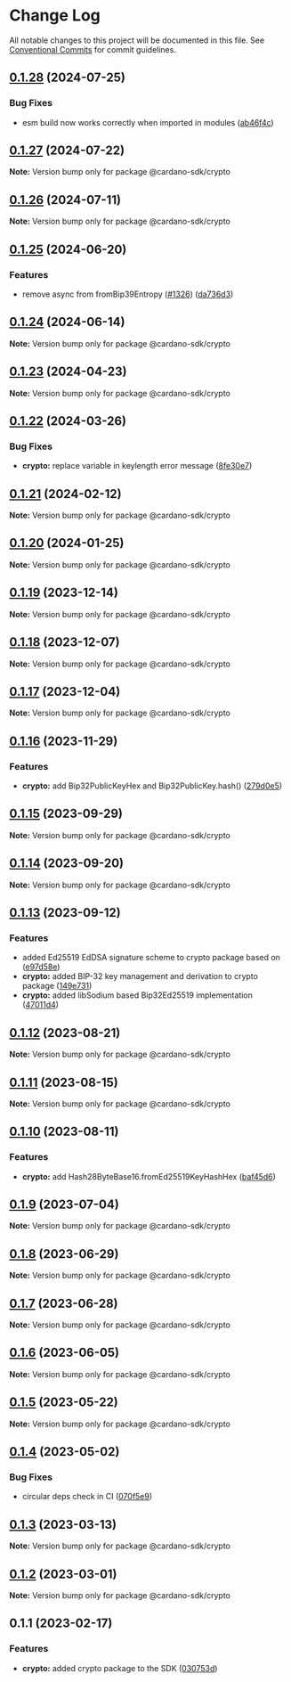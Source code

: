 # Change Log

All notable changes to this project will be documented in this file.
See [Conventional Commits](https://conventionalcommits.org) for commit guidelines.

## [0.1.28](https://github.com/input-output-hk/cardano-js-sdk/compare/@cardano-sdk/crypto@0.1.27...@cardano-sdk/crypto@0.1.28) (2024-07-25)

### Bug Fixes

* esm build now works correctly when imported in modules ([ab46f4c](https://github.com/input-output-hk/cardano-js-sdk/commit/ab46f4cd7b1891a35ee8aa8f83e5b30e6bb7bada))

## [0.1.27](https://github.com/input-output-hk/cardano-js-sdk/compare/@cardano-sdk/crypto@0.1.26...@cardano-sdk/crypto@0.1.27) (2024-07-22)

**Note:** Version bump only for package @cardano-sdk/crypto

## [0.1.26](https://github.com/input-output-hk/cardano-js-sdk/compare/@cardano-sdk/crypto@0.1.25...@cardano-sdk/crypto@0.1.26) (2024-07-11)

**Note:** Version bump only for package @cardano-sdk/crypto

## [0.1.25](https://github.com/input-output-hk/cardano-js-sdk/compare/@cardano-sdk/crypto@0.1.24...@cardano-sdk/crypto@0.1.25) (2024-06-20)

### Features

* remove async from fromBip39Entropy ([#1326](https://github.com/input-output-hk/cardano-js-sdk/issues/1326)) ([da736d3](https://github.com/input-output-hk/cardano-js-sdk/commit/da736d33a4e6c4f1ea3ce4c654bf0f8ba2e39247))

## [0.1.24](https://github.com/input-output-hk/cardano-js-sdk/compare/@cardano-sdk/crypto@0.1.23...@cardano-sdk/crypto@0.1.24) (2024-06-14)

**Note:** Version bump only for package @cardano-sdk/crypto

## [0.1.23](https://github.com/input-output-hk/cardano-js-sdk/compare/@cardano-sdk/crypto@0.1.22...@cardano-sdk/crypto@0.1.23) (2024-04-23)

**Note:** Version bump only for package @cardano-sdk/crypto

## [0.1.22](https://github.com/input-output-hk/cardano-js-sdk/compare/@cardano-sdk/crypto@0.1.21...@cardano-sdk/crypto@0.1.22) (2024-03-26)

### Bug Fixes

* **crypto:** replace variable in keylength error message ([8fe30e7](https://github.com/input-output-hk/cardano-js-sdk/commit/8fe30e7afec160226e3151946981e82fcaad3a68))

## [0.1.21](https://github.com/input-output-hk/cardano-js-sdk/compare/@cardano-sdk/crypto@0.1.20...@cardano-sdk/crypto@0.1.21) (2024-02-12)

**Note:** Version bump only for package @cardano-sdk/crypto

## [0.1.20](https://github.com/input-output-hk/cardano-js-sdk/compare/@cardano-sdk/crypto@0.1.19...@cardano-sdk/crypto@0.1.20) (2024-01-25)

**Note:** Version bump only for package @cardano-sdk/crypto

## [0.1.19](https://github.com/input-output-hk/cardano-js-sdk/compare/@cardano-sdk/crypto@0.1.18...@cardano-sdk/crypto@0.1.19) (2023-12-14)

**Note:** Version bump only for package @cardano-sdk/crypto

## [0.1.18](https://github.com/input-output-hk/cardano-js-sdk/compare/@cardano-sdk/crypto@0.1.17...@cardano-sdk/crypto@0.1.18) (2023-12-07)

**Note:** Version bump only for package @cardano-sdk/crypto

## [0.1.17](https://github.com/input-output-hk/cardano-js-sdk/compare/@cardano-sdk/crypto@0.1.16...@cardano-sdk/crypto@0.1.17) (2023-12-04)

**Note:** Version bump only for package @cardano-sdk/crypto

## [0.1.16](https://github.com/input-output-hk/cardano-js-sdk/compare/@cardano-sdk/crypto@0.1.15...@cardano-sdk/crypto@0.1.16) (2023-11-29)

### Features

* **crypto:** add Bip32PublicKeyHex and Bip32PublicKey.hash() ([279d0e5](https://github.com/input-output-hk/cardano-js-sdk/commit/279d0e503334bb4bcfaead2a8521f8993d74dbb2))

## [0.1.15](https://github.com/input-output-hk/cardano-js-sdk/compare/@cardano-sdk/crypto@0.1.14...@cardano-sdk/crypto@0.1.15) (2023-09-29)

**Note:** Version bump only for package @cardano-sdk/crypto

## [0.1.14](https://github.com/input-output-hk/cardano-js-sdk/compare/@cardano-sdk/crypto@0.1.13...@cardano-sdk/crypto@0.1.14) (2023-09-20)

**Note:** Version bump only for package @cardano-sdk/crypto

## [0.1.13](https://github.com/input-output-hk/cardano-js-sdk/compare/@cardano-sdk/crypto@0.1.12...@cardano-sdk/crypto@0.1.13) (2023-09-12)

### Features

* added Ed25519 EdDSA signature scheme to crypto package based on ([e97d58e](https://github.com/input-output-hk/cardano-js-sdk/commit/e97d58ed1d02feaefd90108cf683f83adba02e19))
* **crypto:** added BIP-32 key management and derivation to crypto package ([149e731](https://github.com/input-output-hk/cardano-js-sdk/commit/149e73119aceb2acabfff9a0922edc0df7bb054b))
* **crypto:** added libSodium based Bip32Ed25519 implementation ([47011d4](https://github.com/input-output-hk/cardano-js-sdk/commit/47011d4f4a21f91b1c566f7a6eef0b8157bfa87e))

## [0.1.12](https://github.com/input-output-hk/cardano-js-sdk/compare/@cardano-sdk/crypto@0.1.11...@cardano-sdk/crypto@0.1.12) (2023-08-21)

**Note:** Version bump only for package @cardano-sdk/crypto

## [0.1.11](https://github.com/input-output-hk/cardano-js-sdk/compare/@cardano-sdk/crypto@0.1.10...@cardano-sdk/crypto@0.1.11) (2023-08-15)

**Note:** Version bump only for package @cardano-sdk/crypto

## [0.1.10](https://github.com/input-output-hk/cardano-js-sdk/compare/@cardano-sdk/crypto@0.1.9...@cardano-sdk/crypto@0.1.10) (2023-08-11)

### Features

* **crypto:** add Hash28ByteBase16.fromEd25519KeyHashHex ([baf45d6](https://github.com/input-output-hk/cardano-js-sdk/commit/baf45d625c7a8eb5b484140c997f9dcb0649beea))

## [0.1.9](https://github.com/input-output-hk/cardano-js-sdk/compare/@cardano-sdk/crypto@0.1.8...@cardano-sdk/crypto@0.1.9) (2023-07-04)

**Note:** Version bump only for package @cardano-sdk/crypto

## [0.1.8](https://github.com/input-output-hk/cardano-js-sdk/compare/@cardano-sdk/crypto@0.1.7...@cardano-sdk/crypto@0.1.8) (2023-06-29)

**Note:** Version bump only for package @cardano-sdk/crypto

## [0.1.7](https://github.com/input-output-hk/cardano-js-sdk/compare/@cardano-sdk/crypto@0.1.6...@cardano-sdk/crypto@0.1.7) (2023-06-28)

**Note:** Version bump only for package @cardano-sdk/crypto

## [0.1.6](https://github.com/input-output-hk/cardano-js-sdk/compare/@cardano-sdk/crypto@0.1.5...@cardano-sdk/crypto@0.1.6) (2023-06-05)

**Note:** Version bump only for package @cardano-sdk/crypto

## [0.1.5](https://github.com/input-output-hk/cardano-js-sdk/compare/@cardano-sdk/crypto@0.1.4...@cardano-sdk/crypto@0.1.5) (2023-05-22)

**Note:** Version bump only for package @cardano-sdk/crypto

## [0.1.4](https://github.com/input-output-hk/cardano-js-sdk/compare/@cardano-sdk/crypto@0.1.3...@cardano-sdk/crypto@0.1.4) (2023-05-02)

### Bug Fixes

- circular deps check in CI ([070f5e9](https://github.com/input-output-hk/cardano-js-sdk/commit/070f5e9f199c8a3b823f80aa98b35a4df7dbe532))

## [0.1.3](https://github.com/input-output-hk/cardano-js-sdk/compare/@cardano-sdk/crypto@0.1.2...@cardano-sdk/crypto@0.1.3) (2023-03-13)

**Note:** Version bump only for package @cardano-sdk/crypto

## [0.1.2](https://github.com/input-output-hk/cardano-js-sdk/compare/@cardano-sdk/crypto@0.1.1...@cardano-sdk/crypto@0.1.2) (2023-03-01)

**Note:** Version bump only for package @cardano-sdk/crypto

## 0.1.1 (2023-02-17)

### Features

- **crypto:** added crypto package to the SDK ([030753d](https://github.com/input-output-hk/cardano-js-sdk/commit/030753d9f62b984b2d31f2e7e793b3929137d314))
